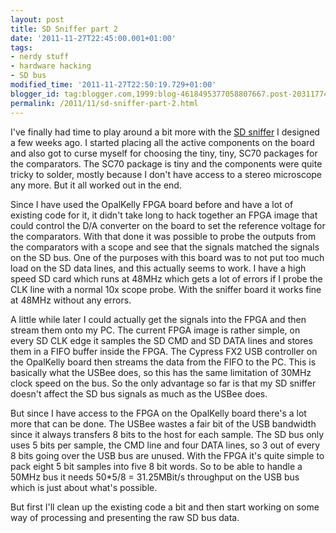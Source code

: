 ```yaml
---
layout: post
title: SD Sniffer part 2
date: '2011-11-27T22:45:00.001+01:00'
tags:
- nerdy stuff
- hardware hacking
- SD bus
modified_time: '2011-11-27T22:50:19.729+01:00'
blogger_id: tag:blogger.com,1999:blog-4618495377058807667.post-2031177423977693249
permalink: /2011/11/sd-sniffer-part-2.html
---
```


I've finally had time to play around a bit more with the [SD
sniffer](http://blog.weinigel.se/2011/11/sd-sniffer.html) I designed a
few weeks ago.  I started placing all the active components on the
board and also got to curse myself for choosing the tiny, tiny, SC70
packages for the comparators.  The SC70 package is tiny and the
components were quite tricky to solder, mostly because I don't have
access to a stereo microscope any more.  But it all worked out in the
end.

Since I have used the OpalKelly FPGA board before and have a lot of
existing code for it, it didn't take long to hack together an FPGA
image that could control the D/A converter on the board to set the
reference voltage for the comparators.  With that done it was possible
to probe the outputs from the comparators with a scope and see that
the signals matched the signals on the SD bus.  One of the purposes
with this board was to not put too much load on the SD data lines, and
this actually seems to work.  I have a high speed SD card which runs
at 48MHz which gets a lot of errors if I probe the CLK line with a
normal 10x scope probe.  With the sniffer board it works fine at 48MHz
without any errors.

A little while later I could actually get the signals into the FPGA
and then stream them onto my PC.  The current FPGA image is rather
simple, on every SD CLK edge it samples the SD CMD and SD DATA lines
and stores them in a FIFO buffer inside the FPGA.  The Cypress FX2 USB
controller on the OpalKelly board then streams the data from the FIFO
to the PC.  This is basically what the USBee does, so this has the
same limitation of 30MHz clock speed on the bus.  So the only
advantage so far is that my SD sniffer doesn't affect the SD bus
signals as much as the USBee does.

But since I have access to the FPGA on the OpalKelly board there's a
lot more that can be done.  The USBee wastes a fair bit of the USB
bandwidth since it always transfers 8 bits to the host for each
sample.  The SD bus only uses 5 bits per sample, the CMD line and four
DATA lines, so 3 out of every 8 bits going over the USB bus are
unused.  With the FPGA it's quite simple to pack eight 5 bit samples
into five 8 bit words.  So to be able to handle a 50MHz bus it needs
50*5/8 = 31.25MBit/s throughput on the USB bus which is just about
what's possible.

But first I'll clean up the existing code a bit and then start working
on some way of processing and presenting the raw SD bus data.

